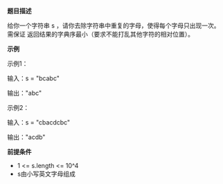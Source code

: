 **题目描述**

给你一个字符串 s ，请你去除字符串中重复的字母，使得每个字母只出现一次。需保证 返回结果的字典序最小（要求不能打乱其他字符的相对位置）。



**示例**

示例1：

输入：s = "bcabc"

输出："abc"

示例2：

输入：s = "cbacdcbc"

输出："acdb"



**前提条件**

- 1 <= s.length <= 10^4
- s由小写英文字母组成